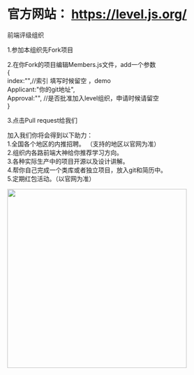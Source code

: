 
# 官方网站：  https://level.js.org/
 
前端评级组织

1.参加本组织先Fork项目   

2.在你Fork的项目编辑Members.js文件，add一个参数  
{  
index:"",//索引 填写时候留空 ，demo   
Applicant:"你的git地址",  
Approval:"",  //是否批准加入level组织，申请时候请留空    
}      

3.点击Pull request给我们

加入我们你将会得到以下助力：    
1.全国各个地区的内推招聘。  （支持的地区以官网为准）    
2.组织内各路前端大神给你推荐学习方向。    
3.各种实际生产中的项目开源以及设计讲解。  
4.帮你自己完成一个类库或者独立项目，放入git和简历中。  
5.定期红包活动。（以官网为准）


<img src="https://level.js.org/css/20191127221128.jpg" height="411" />

